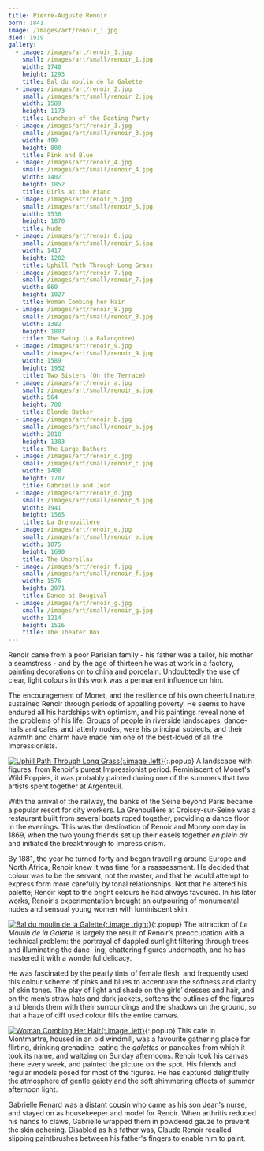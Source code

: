 ```yaml
---
title: Pierre-Auguste Renoir
born: 1841
image: /images/art/renoir_1.jpg
died: 1919
gallery:
  - image: /images/art/renoir_1.jpg
    small: /images/art/small/renoir_1.jpg
    width: 1740
    height: 1293
    title: Bal du moulin de la Galette 
  - image: /images/art/renoir_2.jpg
    small: /images/art/small/renoir_2.jpg
    width: 1589
    height: 1173
    title: Luncheon of the Boating Party
  - image: /images/art/renoir_3.jpg
    small: /images/art/small/renoir_3.jpg
    width: 499
    height: 800
    title: Pink and Blue
  - image: /images/art/renoir_4.jpg
    small: /images/art/small/renoir_4.jpg
    width: 1402
    height: 1852
    title: Girls at the Piano
  - image: /images/art/renoir_5.jpg
    small: /images/art/small/renoir_5.jpg
    width: 1536
    height: 1870
    title: Nude
  - image: /images/art/renoir_6.jpg
    small: /images/art/small/renoir_6.jpg
    width: 1417
    height: 1202
    title: Uphill Path Through Long Grass
  - image: /images/art/renoir_7.jpg
    small: /images/art/small/renoir_7.jpg
    width: 860
    height: 1027
    title: Woman Combing her Hair
  - image: /images/art/renoir_8.jpg
    small: /images/art/small/renoir_8.jpg
    width: 1382
    height: 1807
    title: The Swing (La Balançoire)
  - image: /images/art/renoir_9.jpg
    small: /images/art/small/renoir_9.jpg
    width: 1589
    height: 1952
    title: Two Sisters (On the Terrace)
  - image: /images/art/renoir_a.jpg
    small: /images/art/small/renoir_a.jpg
    width: 564
    height: 700
    title: Blonde Bather
  - image: /images/art/renoir_b.jpg
    small: /images/art/small/renoir_b.jpg
    width: 2018
    height: 1383
    title: The Large Bathers
  - image: /images/art/renoir_c.jpg
    small: /images/art/small/renoir_c.jpg
    width: 1408
    height: 1707
    title: Gabrielle and Jean
  - image: /images/art/renoir_d.jpg
    small: /images/art/small/renoir_d.jpg
    width: 1941
    height: 1565
    title: La Grenouillère
  - image: /images/art/renoir_e.jpg
    small: /images/art/small/renoir_e.jpg
    width: 1075
    height: 1690 
    title: The Umbrellas
  - image: /images/art/renoir_f.jpg
    small: /images/art/small/renoir_f.jpg
    width: 1576
    height: 2971
    title: Dance at Bougival
  - image: /images/art/renoir_g.jpg
    small: /images/art/small/renoir_g.jpg
    width: 1214
    height: 1516
    title: The Theater Box
---
```


Renoir came from a poor Parisian family - his father was a tailor, his mother a
seamstress - and by the age of thirteen he was at work in a factory, painting
decorations on to china and porcelain. Undoubtedly the use of clear, light
colours in this work was a permanent influence on him.

The encouragement of Monet, and the resilience of his own cheerful nature,
sustained Renoir through periods of appalling poverty.  He seems to have
endured all his hardships with optimism, and his paintings reveal none of the
problems of his life. Groups of people in riverside landscapes, dance-halls and
cafes, and latterly nudes, were his principal subjects, and their warmth and
charm have made him one of the best-loved of all the Impressionists.

[![Uphill Path Through Long Grass](/images/art/renoir_6.jpg){:.image .left}](/images/art/renoir_6.jpg){:.popup}
A landscape with figures, from Renoir's purest Impressionist period.
Reminiscent of Monet's Wild Poppies, it was probably painted during one of the
summers that two artists spent together at Argenteuil.

With the arrival of the railway, the banks of the Seine beyond Paris became a
popular resort for city workers. La Grenouillère at Croissy-sur-Seine was a
restaurant built from several boats roped together, providing a dance floor in
the evenings. This was the destination of Renoir and Money one day in 1869,
when the two young friends set up their easels together _en plein air_ and
initiated the breakthrough to Impressionism.

By 1881, the year he turned forty and began travelling around Europe and North
Africa, Renoir knew it was time for a reassessment. He decided that colour was
to be the servant, not the master, and that he would attempt to express form
more carefully by tonal relationships. Not that he altered his palette; Renoir
kept to the bright colours he had always favoured. In his later works, Renoir's
experimentation brought an outpouring of monumental nudes and sensual young
women with luminiscent skin.

[![Bal du moulin de la Galette](/images/art/renoir_1.jpg){:.image .right}](/images/art/renoir_1.jpg){:.popup}
The attraction of _Le Moulin de la Galette_ is largely the result of Renoir’s
preoccupation with a technical problem: the portrayal of dappled sunlight
filtering through trees and illuminating the danc- ing, chattering figures
underneath, and he has mastered it with a wonderful delicacy.

He was fascinated by the pearly tints of female flesh, and frequently used this
colour scheme of pinks and blues to accentuate the softness and clarity of skin
tones. The play of light and shade on the girls’ dresses and hair, and on the
men’s straw hats and dark jackets, softens the outlines of the figures and
blends them with their surroundings and the shadows on the ground, so that a
haze of diff used colour fills the entire canvas.

[![Woman Combing Her Hair](/images/art/renoir_7.jpg){:.image .left}](/images/art/renoir_7.jpg){:.popup}
This cafe in Montmartre, housed in an old windmill, was a favourite gathering
place for flirting, drinking grenadine, eating the _galettes_ or pancakes from
which it took its name, and waltzing on Sunday afternoons. Renoir took his
canvas there every week, and painted the picture on the spot.  His friends and
regular models posed for most of the figures. He has captured delightfully the
atmosphere of gentle gaiety and the soft shimmering effects of summer afternoon
light.

Gabrielle Renard was a distant cousin who came as his son Jean's nurse, and
stayed on as housekeeper and model for Renoir. When arthritis reduced his hands
to claws, Gabrielle wrapped them in powdered gauze to prevent the skin
adhering. Disabled as his father was, Claude Renoir recalled slipping
paintbrushes between his father's fingers to enable him to paint.
